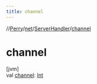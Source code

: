 ```yaml
---
title: channel
---
```

//[Perry](../../../index.html)/[net](../index.html)/[ServerHandler](index.html)/[channel](channel.html)



# channel



[jvm]\
val [channel](channel.html): [Int](https://kotlinlang.org/api/latest/jvm/stdlib/kotlin/-int/index.html)




